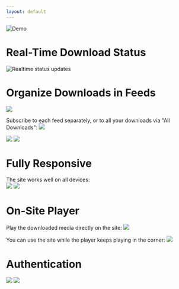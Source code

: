 ```yaml
---
layout: default
---
```


![Demo](/assets/images/screenshots/demo.gif)

# Real-Time Download Status

![Realtime status updates](/assets/images/screenshots/realtime-status.png)

# Organize Downloads in Feeds

<img class="screenshot" src="/assets/images/screenshots/feeds.png" />

Subscribe to each feed separately, or to all your downloads via "All Downloads":
<img class="screenshot" src="/assets/images/screenshots/subscribe.png" />

<img class="screenshot mobile" src="/assets/images/screenshots/pa-subscribe.jpg" />
<img class="screenshot mobile" src="/assets/images/screenshots/pa-play.jpg" />

# Fully Responsive

The site works well on all devices:<br />
<img class="screenshot mobile" src="/assets/images/screenshots/mobile.png" />
<img class="screenshot mobile" src="/assets/images/screenshots/mobile-sidebar.png" />

# On-Site Player

Play the downloaded media directly on the site:
<img class="screenshot" src="/assets/images/screenshots/player.png" />

You can use the site while the player keeps playing in the corner:
<img class="screenshot" src="/assets/images/screenshots/player-small.png" />

# Authentication

<img class="screenshot" src="/assets/images/screenshots/login.png" />

<img class="screenshot" src="/assets/images/screenshots/signup.png" />

